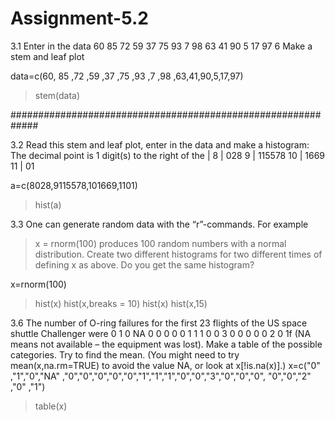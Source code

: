 # Assignment-5.2

3.1 Enter in the data
60 85 72 59 37 75 93 7 98 63 41 90 5 17 97
6
Make a stem and leaf plot

data=c(60, 85 ,72 ,59 ,37 ,75 ,93 ,7 ,98 ,63,41,90,5,17,97)
> stem(data)


#############################################################



3.2 Read this stem and leaf plot, enter in the data and make a histogram:
  The decimal point is 1 digit(s) to the right of the |
  8 | 028
9 | 115578
10 | 1669
11 | 01


a=c(8028,9115578,101669,1101)
> hist(a)




3.3 One can generate random data with the “r”-commands. For example
> x = rnorm(100)
produces 100 random numbers with a normal distribution. Create two different histograms for two different
times of defining x as above. Do you get the same histogram?
  
  x=rnorm(100)
> hist(x)
> hist(x,breaks = 10)
> hist(x)
> hist(x,15) 


  
  



3.6 The number of O-ring failures for the first 23 flights of the US space shuttle Challenger were
0 1 0 NA 0 0 0 0 0 1 1 1 0 0 3 0 0 0 0 0 2 0 1f
(NA means not available – the equipment was lost). Make a table of the possible categories. Try to find the
mean. (You might need to try mean(x,na.rm=TRUE) to avoid the value NA, or look at x[!is.na(x)].)
x=c("0" ,"1","0","NA" ,"0","0","0","0","0","1","1","1","0","0","3","0","0","0", "0","0","2" ,"0" ,"1")
> table(x)







